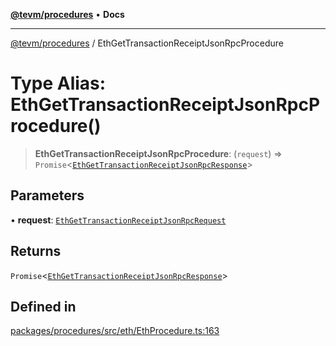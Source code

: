 [**@tevm/procedures**](../README.md) • **Docs**

***

[@tevm/procedures](../globals.md) / EthGetTransactionReceiptJsonRpcProcedure

# Type Alias: EthGetTransactionReceiptJsonRpcProcedure()

> **EthGetTransactionReceiptJsonRpcProcedure**: (`request`) => `Promise`\<[`EthGetTransactionReceiptJsonRpcResponse`](EthGetTransactionReceiptJsonRpcResponse.md)\>

## Parameters

• **request**: [`EthGetTransactionReceiptJsonRpcRequest`](EthGetTransactionReceiptJsonRpcRequest.md)

## Returns

`Promise`\<[`EthGetTransactionReceiptJsonRpcResponse`](EthGetTransactionReceiptJsonRpcResponse.md)\>

## Defined in

[packages/procedures/src/eth/EthProcedure.ts:163](https://github.com/evmts/tevm-monorepo/blob/main/packages/procedures/src/eth/EthProcedure.ts#L163)
